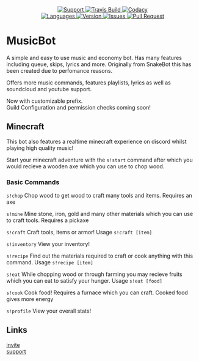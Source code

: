 <div align="center">
<a href="https://discord.gg/q2ZpFG4">
    <img src="https://img.shields.io/discord/569872125301751808.svg?colorB=Blue&logo=discord&label=Support&style=for-the-badge" alt="Support">
</a>

<a href="https://github.com/ImmortalSnake/MusicBot">
    <img src="https://img.shields.io/travis/com/ImmortalSnake/MusicBot.svg?style=for-the-badge" alt="Travis Build">
</a>

<a href="https://github.com/ImmortalSnake/MusicBot">
    <img src="https://img.shields.io/codacy/grade/a8c86f1a39e942ef8b03357d2932b03a.svg?style=for-the-badge" alt="Codacy">
</a>
<br>

<a href="https://github.com/ImmortalSnake/MusicBot">
    <img src="https://img.shields.io/github/languages/top/ImmortalSnake/MusicBot.svg?colorB=Yellow&style=for-the-badge" alt="Languages">
</a>

<a href="https://github.com/ImmortalSnake/MusicBot">
    <img src="https://img.shields.io/github/package-json/v/ImmortalSnake/MusicBot.svg?colorB=Orange&style=for-the-badge" alt="Version">
</a>

<a href="https://github.com/ImmortalSnake/MusicBot/issues">
    <img src="https://img.shields.io/github/issues/ImmortalSnake/MusicBot.svg?style=for-the-badge" alt="Issues">
</a>

<a href="https://github.com/ImmortalSnake/MusicBot/pulls">
    <img src="https://img.shields.io/github/issues-pr/ImmortalSnake/MusicBot.svg?style=for-the-badge" alt="Pull Request">
</a>
</div>

# MusicBot
A simple and easy to use music and economy bot. Has many features including queue, skips, lyrics and more. Originally from SnakeBot this has been created due to perfomance reasons.

Offers more music commands, features playlists, lyrics as well as soundcloud and youtube support.

Now with customizable prefix.<br>
Guild Configuration and permission checks coming soon!

## Minecraft

This bot also features a realtime minecraft experience on discord whilst playing high quality music!

Start your minecraft adventure with the `s!start` command after which you would recieve a wooden axe which you can use to chop wood.

### Basic Commands

`s!chop` Chop wood to get wood to craft many tools and items. Requires an axe

`s!mine` Mine stone, iron, gold and many other materials which you can use to craft tools. Requires a pickaxe

`s!craft` Craft tools, items or armor! Usage `s!craft [item]`

`s!inventory` View your inventory!

`s!recipe` Find out the materials required to craft or cook anything with this command. Usage `s!recipe [item]`

`s!eat` While chopping wood or through farming you may recieve fruits which you can eat to satisfy your hunger. Usage `s!eat [food]`

`s!cook` Cook food! Requires a furnace which you can craft. Cooked food gives more energy

`s!profile` View your overall stats!

## Links

[invite](https://discordapp.com/api/oauth2/authorize?client_id=557831541653241857&permissions=8&scope=bot)<br>
[support](https://discord.gg/Dv9p3mN)

